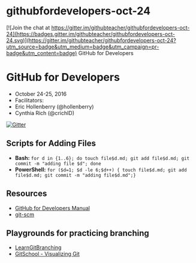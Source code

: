 # githubfordevelopers-oct-24

[![Join the chat at https://gitter.im/githubteacher/githubfordevelopers-oct-24](https://badges.gitter.im/githubteacher/githubfordevelopers-oct-24.svg)](https://gitter.im/githubteacher/githubfordevelopers-oct-24?utm_source=badge&utm_medium=badge&utm_campaign=pr-badge&utm_content=badge)
GitHub for Developers

# GitHub for Developers

- October 24-25, 2016
- Facilitators:
 - Eric Hollenberry (@hollenberry)
 - Cynthia Rich (@crichID)

[![Gitter](https://badges.gitter.im/githubteacher/githubfordevelopers-oct-24.svg)](https://gitter.im/githubteacher/githubfordevelopers-oct-24?utm_source=badge&utm_medium=badge&utm_campaign=pr-badge&utm_content=body_badge) 

## Scripts for Adding Files

- **Bash:** `for d in {1..6}; do touch file$d.md; git add file$d.md; git commit -m "adding file $d"; done`
- **PowerShell:** `for ($d=1; $d -le 6;$d++) { touch file$d.md; git add file$d.md; git commit -m "adding file$d.md";}`

## Resources

- [GitHub for Developers Manual](manual/github-for-developers-student-manual.pdf)
- [git-scm](https://git-scm.com)

## Playgrounds for practicing branching
- [LearnGitBranching](http://learngitbranching.js.org/?NODEMO)
- [GitSchool - Visualizing Git](http://git-school.github.io/visualizing-git/)

